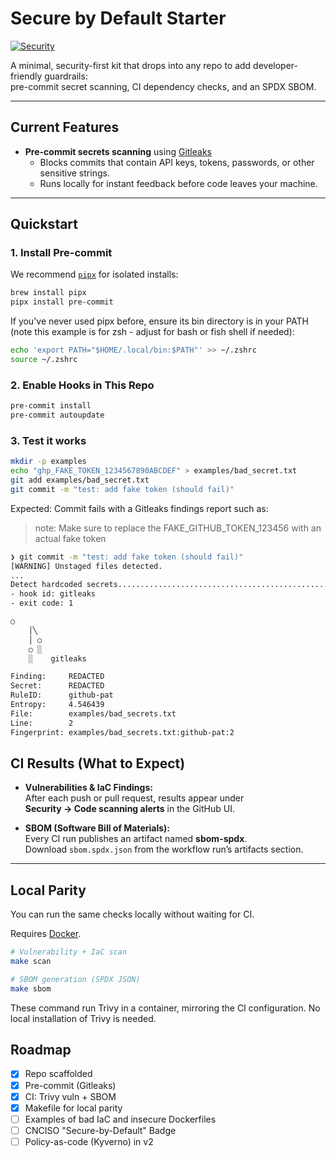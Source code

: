 # Secure by Default Starter
[![Security](https://github.com/cloudnativeciso/secure-by-default-starter/actions/workflows/security.yml/badge.svg)](https://github.com/cloudnativeciso/secure-by-default-starter/actions/workflows/security.yml)

A minimal, security-first kit that drops into any repo to add developer-friendly guardrails:  
pre-commit secret scanning, CI dependency checks, and an SPDX SBOM.

---

## Current Features
- **Pre-commit secrets scanning** using [Gitleaks](https://github.com/gitleaks/gitleaks)
  - Blocks commits that contain API keys, tokens, passwords, or other sensitive strings.
  - Runs locally for instant feedback before code leaves your machine.

---

## Quickstart

### 1. Install Pre-commit
We recommend [`pipx`](https://pypa.github.io/pipx/) for isolated installs:

```sh
brew install pipx
pipx install pre-commit
```

If you've never used pipx before, ensure its bin directory is in your PATH (note this example is for zsh - adjust for bash or fish shell if needed):

```sh
echo 'export PATH="$HOME/.local/bin:$PATH"' >> ~/.zshrc
source ~/.zshrc
```

### 2. Enable Hooks in This Repo

```sh
pre-commit install
pre-commit autoupdate
```

### 3. Test it works

```sh
mkdir -p examples
echo "ghp_FAKE_TOKEN_1234567890ABCDEF" > examples/bad_secret.txt
git add examples/bad_secret.txt
git commit -m "test: add fake token (should fail)"
```

Expected: Commit fails with a Gitleaks findings report such as:
> note: Make sure to replace the FAKE_GITHUB_TOKEN_123456 with an actual fake token

```sh
❯ git commit -m "test: add fake token (should fail)"
[WARNING] Unstaged files detected.
...
Detect hardcoded secrets.................................................Failed
- hook id: gitleaks
- exit code: 1

○
    │╲
    │ ○
    ○ ░
    ░    gitleaks

Finding:     REDACTED
Secret:      REDACTED
RuleID:      github-pat
Entropy:     4.546439
File:        examples/bad_secrets.txt
Line:        2
Fingerprint: examples/bad_secrets.txt:github-pat:2
```

## CI Results (What to Expect)

- **Vulnerabilities & IaC Findings:**  
  After each push or pull request, results appear under  
  **Security → Code scanning alerts** in the GitHub UI.

- **SBOM (Software Bill of Materials):**  
  Every CI run publishes an artifact named **sbom-spdx**.  
  Download `sbom.spdx.json` from the workflow run’s artifacts section.

---

## Local Parity

You can run the same checks locally without waiting for CI.

Requires [Docker](https://docs.docker.com/get-docker/).

```sh
# Vulnerability + IaC scan
make scan

# SBOM generation (SPDX JSON)
make sbom
```

These command run Trivy in a container, mirroring the CI configuration.
No local installation of Trivy is needed.

## Roadmap

- [x] Repo scaffolded
- [x] Pre-commit (Gitleaks)
- [x] CI: Trivy vuln + SBOM
- [x] Makefile for local parity
- [ ] Examples of bad IaC and insecure Dockerfiles
- [ ] CNCISO "Secure-by-Default" Badge
- [ ] Policy-as-code (Kyverno) in v2